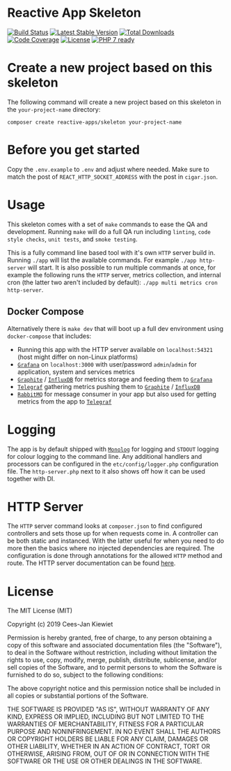 # Reactive App Skeleton

[![Build Status](https://travis-ci.com/reactive-apps/skeleton.svg?branch=master)](https://travis-ci.com/reactive-apps/skeleton)
[![Latest Stable Version](https://poser.pugx.org/reactive-apps/skeleton/v/stable.png)](https://packagist.org/packages/reactive-apps/skeleton)
[![Total Downloads](https://poser.pugx.org/reactive-apps/skeleton/downloads.png)](https://packagist.org/packages/reactive-apps/skeleton/stats)
[![Code Coverage](https://scrutinizer-ci.com/g/reactive-apps/skeleton/badges/coverage.png?b=master)](https://scrutinizer-ci.com/g/reactive-apps/skeleton/?branch=master)
[![License](https://poser.pugx.org/reactive-apps/skeleton/license.png)](https://packagist.org/packages/reactive-apps/skeleton)
[![PHP 7 ready](http://php7ready.timesplinter.ch/reactive-apps/skeleton/badge.svg)](https://travis-ci.com/reactive-apps/skeleton)


# Create a new project based on this skeleton

The following command will create a new project based on this skeleton in the `your-project-name` directory: 
```
composer create reactive-apps/skeleton your-project-name
```

# Before you get started

Copy the `.env.example` to `.env` and adjust where needed. Make sure to match the post of `REACT_HTTP_SOCKET_ADDRESS` 
with the post in `cigar.json`.

# Usage

This skeleton comes with a set of `make` commands to ease the QA and development. Running `make` will do a full QA run 
including `linting`, `code style checks`, `unit tests`, and `smoke testing`.

This is a fully command line based tool with it's own `HTTP` server build in. Running `./app` will list the available 
commands. For example `./app http-server` will start. It is also possible to run multiple commands at once, for example 
the following runs the `HTTP` server, metrics collection, and internal cron (the latter two aren't included by default): 
`./app multi metrics cron http-server`.

## Docker Compose

Alternatively there is `make dev` that will boot up a full dev environment using `docker-compose` that includes:

* Running this app with the HTTP server available on `localhost:54321` (host might differ on non-Linux platforms)
* [`Grafana`](https://grafana.com/grafana) on `localhost:3000` with user/password `admin`/`admin` for application, system and services metrics
* [`Graphite`](https://graphiteapp.org/) / [`InfluxDB`](https://www.influxdata.com/time-series-platform/influxdb/) for metrics storage and feeding them to [`Grafana`](https://grafana.com/grafana)
* [`Telegraf`](https://www.influxdata.com/time-series-platform/telegraf/) gathering metrics pushing them to [`Graphite`](https://graphiteapp.org/) / [`InfluxDB`](https://www.influxdata.com/time-series-platform/influxdb/)
* [`RabbitMQ`](https://www.rabbitmq.com/) for message consumer in your app but also used for getting metrics from the app to  [`Telegraf`](https://www.influxdata.com/time-series-platform/telegraf/)

# Logging

The app is by default shipped with [`Monolog`](https://github.com/Seldaek/monolog) for logging and `STDOUT` logging for 
colour logging to the command line. Any additional handlers and processors can be configured in the `etc/config/logger.php` 
configuration file. The `http-server.php` next to it also shows off how it can be used together with DI.

# HTTP Server

The `HTTP` server command looks at `composer.json` to find configured controllers and sets those up for when requests 
come in. A controller can be both static and instanced. With the latter useful for when you need to do more then the 
basics where no injected dependencies are required. The configuration is done through annotations for the allowed 
`HTTP` method and route. The HTTP server documentation can be found [here](https://github.com/reactive-apps/command-http-server).

# License

The MIT License (MIT)

Copyright (c) 2019 Cees-Jan Kiewiet

Permission is hereby granted, free of charge, to any person obtaining a copy
of this software and associated documentation files (the "Software"), to deal
in the Software without restriction, including without limitation the rights
to use, copy, modify, merge, publish, distribute, sublicense, and/or sell
copies of the Software, and to permit persons to whom the Software is
furnished to do so, subject to the following conditions:

The above copyright notice and this permission notice shall be included in all
copies or substantial portions of the Software.

THE SOFTWARE IS PROVIDED "AS IS", WITHOUT WARRANTY OF ANY KIND, EXPRESS OR
IMPLIED, INCLUDING BUT NOT LIMITED TO THE WARRANTIES OF MERCHANTABILITY,
FITNESS FOR A PARTICULAR PURPOSE AND NONINFRINGEMENT. IN NO EVENT SHALL THE
AUTHORS OR COPYRIGHT HOLDERS BE LIABLE FOR ANY CLAIM, DAMAGES OR OTHER
LIABILITY, WHETHER IN AN ACTION OF CONTRACT, TORT OR OTHERWISE, ARISING FROM,
OUT OF OR IN CONNECTION WITH THE SOFTWARE OR THE USE OR OTHER DEALINGS IN THE
SOFTWARE.
